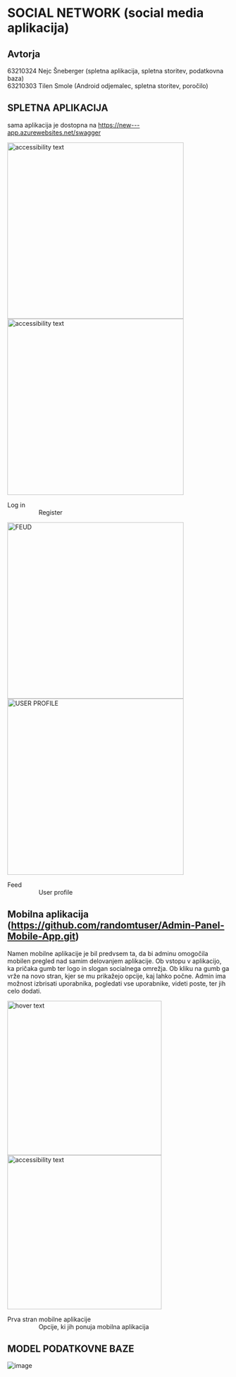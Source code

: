 # SOCIAL NETWORK (social media aplikacija)

## Avtorja
63210324 Nejc Šneberger  (spletna aplikacija, spletna storitev, podatkovna baza) <br />
63210303 Tilen Smole (Android odjemalec, spletna storitev, poročilo)

## SPLETNA APLIKACIJA
sama aplikacija je dostopna na https://new---app.azurewebsites.net/swagger


<p align="left">
    <img src="https://user-images.githubusercontent.com/77104160/211207295-2fc85af1-6276-43ff-9423-8fc9de2c5130.png" width="400" alt="accessibility text">
  <img src="https://user-images.githubusercontent.com/77104160/211207302-f0249d2d-cc52-4faf-898d-bae7c9528dec.png" width="400" alt="accessibility text">
     <figcaption>Log in  &nbsp&nbsp&nbsp&nbsp&nbsp&nbsp&nbsp&nbsp&nbsp&nbsp&nbsp&nbsp&nbsp&nbsp&nbsp     &nbsp&nbsp&nbsp&nbsp&nbsp&nbsp &nbsp&nbsp&nbsp&nbsp&nbsp&nbsp&nbsp&nbsp&nbsp&nbsp&nbsp&nbsp&nbsp&nbsp&nbsp&nbsp&nbsp&nbsp&nbsp&nbsp&nbsp&nbsp&nbsp&nbsp &nbsp&nbsp&nbsp&nbsp&nbsp&nbsp&nbsp&nbsp&nbsp&nbsp&nbsp&nbsp&nbsp&nbsp&nbsp  </figcaption>
    <figcaption>&nbsp&nbsp&nbsp&nbsp&nbsp&nbsp&nbsp&nbsp&nbsp&nbsp&nbsp&nbsp&nbsp&nbsp&nbsp&nbsp&nbsp Register</figcaption>
</p>



<p align="left">
<img src="https://user-images.githubusercontent.com/77104160/211207223-89688500-f99b-476a-a397-0a5f7d8baacd.png" width="400" title="FEUD">
    <img src="https://user-images.githubusercontent.com/77104160/211207287-b86d8a43-2e72-49dc-b8e0-a79c641f47bb.png" width="400" alt="USER PROFILE">
     <figcaption>Feed &nbsp&nbsp&nbsp&nbsp&nbsp&nbsp&nbsp&nbsp&nbsp&nbsp&nbsp&nbsp&nbsp&nbsp&nbsp     &nbsp&nbsp&nbsp&nbsp&nbsp&nbsp &nbsp&nbsp&nbsp&nbsp&nbsp&nbsp&nbsp&nbsp&nbsp&nbsp&nbsp&nbsp&nbsp&nbsp&nbsp&nbsp&nbsp&nbsp&nbsp&nbsp&nbsp&nbsp&nbsp&nbsp &nbsp&nbsp&nbsp&nbsp&nbsp&nbsp&nbsp&nbsp&nbsp&nbsp&nbsp&nbsp&nbsp&nbsp&nbsp  </figcaption>
    <figcaption>&nbsp&nbsp&nbsp&nbsp&nbsp&nbsp&nbsp&nbsp&nbsp&nbsp&nbsp&nbsp&nbsp&nbsp&nbsp&nbsp&nbsp User profile</figcaption>
</p>



## Mobilna aplikacija (https://github.com/randomtuser/Admin-Panel-Mobile-App.git)
Namen mobilne aplikacije je bil predvsem ta, da bi adminu omogočila mobilen pregled nad samim delovanjem aplikacije. 
Ob vstopu v aplikacijo, ka pričaka gumb ter logo in slogan socialnega omrežja. Ob kliku na gumb ga vrže na novo stran, kjer se mu prikažejo opcije, kaj lahko počne.
Admin ima možnost izbrisati uporabnika, pogledati vse uporabnike, videti poste, ter jih celo dodati.

<p align="left">
  <img src="https://user-images.githubusercontent.com/77104160/211209388-65a25486-9da8-4675-9bad-e60eb2782a4f.png" width="350" title="hover text">
  <img src="https://user-images.githubusercontent.com/77104160/211209423-5c74a375-2854-4929-a63a-7531ee669d71.png" width="350" alt="accessibility text">
   <figcaption>Prva stran mobilne aplikacije  &nbsp&nbsp&nbsp&nbsp&nbsp&nbsp&nbsp&nbsp&nbsp&nbsp&nbsp&nbsp&nbsp&nbsp&nbsp       </figcaption>
    <figcaption>&nbsp&nbsp&nbsp&nbsp&nbsp&nbsp&nbsp&nbsp&nbsp&nbsp&nbsp&nbsp&nbsp&nbsp&nbsp&nbsp&nbsp Opcije, ki jih ponuja mobilna aplikacija</figcaption>
</p>

## MODEL PODATKOVNE BAZE
![image](https://user-images.githubusercontent.com/77104160/211253554-bba23100-e248-4ecd-afcd-4f48854ffec7.png)
